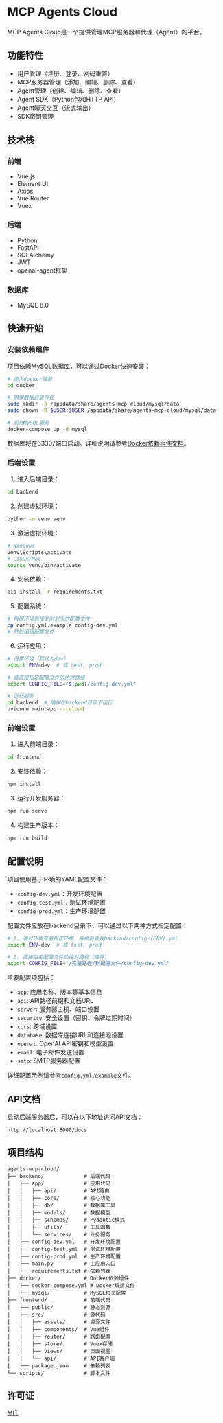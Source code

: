 # MCP Agents Cloud

MCP Agents Cloud是一个提供管理MCP服务器和代理（Agent）的平台。

## 功能特性

- 用户管理（注册、登录、密码重置）
- MCP服务器管理（添加、编辑、删除、查看）
- Agent管理（创建、编辑、删除、查看）
- Agent SDK（Python包和HTTP API）
- Agent聊天交互（流式输出）
- SDK密钥管理

## 技术栈

### 前端
- Vue.js
- Element UI
- Axios
- Vue Router
- Vuex

### 后端
- Python
- FastAPI
- SQLAlchemy
- JWT
- openai-agent框架

### 数据库
- MySQL 8.0

## 快速开始

### 安装依赖组件

项目依赖MySQL数据库，可以通过Docker快速安装：

```bash
# 进入docker目录
cd docker

# 确保数据目录存在
sudo mkdir -p /appdata/share/agents-mcp-cloud/mysql/data
sudo chown -R $USER:$USER /appdata/share/agents-mcp-cloud/mysql/data

# 启动MySQL服务
docker-compose up -d mysql
```

数据库将在63307端口启动。详细说明请参考[Docker依赖组件文档](docker/README.md)。

### 后端设置

1. 进入后端目录：
```bash
cd backend
```

2. 创建虚拟环境：
```bash
python -m venv venv
```

3. 激活虚拟环境：
```bash
# Windows
venv\Scripts\activate
# Linux/Mac
source venv/bin/activate
```

4. 安装依赖：
```bash
pip install -r requirements.txt
```

5. 配置系统：
```bash
# 根据环境选择复制对应的配置文件
cp config.yml.example config-dev.yml
# 然后编辑配置文件
```

6. 运行应用：
```bash
# 设置环境（默认为dev）
export ENV=dev  # 或 test, prod

# 或直接指定配置文件的绝对路径
export CONFIG_FILE="$(pwd)/config-dev.yml"

# 运行服务
cd backend  # 确保在backend目录下运行
uvicorn main:app --reload
```

### 前端设置

1. 进入前端目录：
```bash
cd frontend
```

2. 安装依赖：
```bash
npm install
```

3. 运行开发服务器：
```bash
npm run serve
```

4. 构建生产版本：
```bash
npm run build
```

## 配置说明

项目使用基于环境的YAML配置文件：

- `config-dev.yml`：开发环境配置
- `config-test.yml`：测试环境配置
- `config-prod.yml`：生产环境配置

配置文件应放在backend目录下，可以通过以下两种方式指定配置：

```bash
# 1. 通过环境变量指定环境，系统将查找backend/config-{ENV}.yml
export ENV=dev  # 或 test, prod

# 2. 直接指定配置文件的绝对路径（推荐）
export CONFIG_FILE="/完整路径/到配置文件/config-dev.yml"
```

主要配置项包括：

- `app`: 应用名称、版本等基本信息
- `api`: API路径前缀和文档URL
- `server`: 服务器主机、端口设置
- `security`: 安全设置（密钥、令牌过期时间）
- `cors`: 跨域设置
- `database`: 数据库连接URL和连接池设置
- `openai`: OpenAI API密钥和模型设置
- `email`: 电子邮件发送设置
- `smtp`: SMTP服务器配置

详细配置示例请参考`config.yml.example`文件。

## API文档

启动后端服务器后，可以在以下地址访问API文档：

```
http://localhost:8000/docs
```

## 项目结构

```
agents-mcp-cloud/
├── backend/             # 后端代码
│   ├── app/             # 应用代码
│   │   ├── api/         # API路由
│   │   ├── core/        # 核心功能
│   │   ├── db/          # 数据库工具
│   │   ├── models/      # 数据模型
│   │   ├── schemas/     # Pydantic模式
│   │   ├── utils/       # 工具函数
│   │   └── services/    # 业务服务
│   ├── config-dev.yml   # 开发环境配置 
│   ├── config-test.yml  # 测试环境配置
│   ├── config-prod.yml  # 生产环境配置
│   ├── main.py          # 主应用入口
│   └── requirements.txt # 依赖列表
├── docker/              # Docker依赖组件
│   ├── docker-compose.yml # Docker编排文件
│   └── mysql/           # MySQL相关配置
├── frontend/            # 前端代码
│   ├── public/          # 静态资源
│   ├── src/             # 源代码
│   │   ├── assets/      # 资源文件
│   │   ├── components/  # Vue组件
│   │   ├── router/      # 路由配置
│   │   ├── store/       # Vuex存储
│   │   ├── views/       # 页面视图
│   │   └── api/         # API客户端
│   └── package.json     # 依赖列表
└── scripts/             # 脚本文件
```

## 许可证

[MIT](LICENSE)
